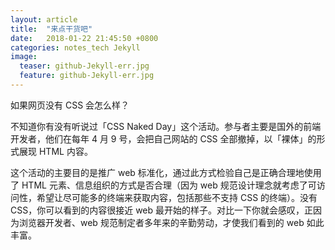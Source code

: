 ```yaml
---
layout: article
title:  "来点干货吧"
date:   2018-01-22 21:45:50 +0800
categories: notes_tech Jekyll
image:
  teaser: github-Jekyll-err.jpg
  feature: github-Jekyll-err.jpg
---
```


如果网页没有 CSS 会怎么样？

不知道你有没有听说过「CSS Naked Day」这个活动。参与者主要是国外的前端开发者，他们在每年 4 月 9 号，会把自己网站的 CSS 全部撤掉，以「裸体」的形式展现 HTML 内容。

这个活动的主要目的是推广 web 标准化，通过此方式检验自己是正确合理地使用了 HTML 元素、信息组织的方式是否合理（因为 web 规范设计理念就考虑了可访问性，希望让尽可能多的终端来获取内容，包括那些不支持 CSS 的终端）。没有 CSS，你可以看到的内容很接近 web 最开始的样子。对比一下你就会感叹，正因为浏览器开发者、web 规范制定者多年来的辛勤劳动，才使我们看到的 web 如此丰富。
